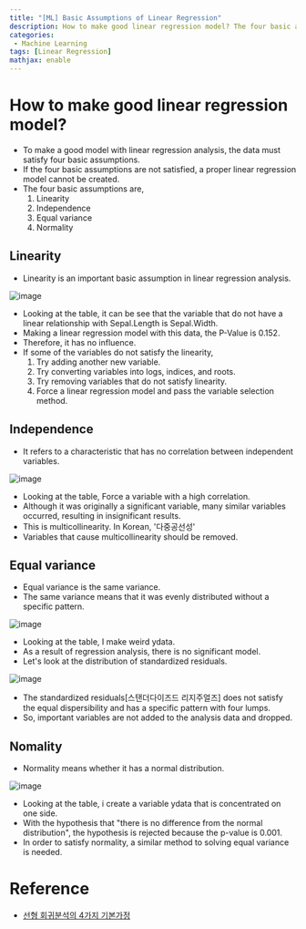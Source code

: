 ```yaml
---
title: "[ML] Basic Assumptions of Linear Regression"
description: How to make good linear regression model? The four basic assumptions of linear regression analysis.
categories:
 - Machine Learning
tags: [Linear Regression]
mathjax: enable
---
```


# How to make good linear regression model?

- To make a good model with linear regression analysis, the data must satisfy four basic assumptions.
- If the four basic assumptions are not satisfied, a proper linear regression model cannot be created.
- The four basic assumptions are,
    1. Linearity
    2. Independence
    3. Equal variance
    4. Normality

## Linearity

- Linearity is an important basic assumption in linear regression analysis.

![image](https://user-images.githubusercontent.com/79494088/142729659-74add53b-e231-4df0-940a-4a74e45be7a0.png)

- Looking at the table, it can be see that the variable that do not have a linear relationship with Sepal.Length is Sepal.Width.
- Making a linear regression model with this data, the P-Value is 0.152.
- Therefore, it has no influence.
- If some of the variables do not satisfy the linearity,
    1. Try adding another new variable.
    2. Try converting variables into logs, indices, and roots.
    3. Try removing variables that do not satisfy linearity.
    4. Force a linear regression model and pass the variable selection method.

## Independence
- It refers to a characteristic that has no correlation between independent variables.

![image](https://user-images.githubusercontent.com/79494088/142730224-4a407052-91d9-4dbf-96f2-e3f70996204a.png)

- Looking at the table, Force a variable with a high correlation.
- Although it was originally a significant variable, many similar variables occurred, resulting in insignificant results.
- This is multicollinearity. In Korean, '다중공선성'
- Variables that cause multicollinearity should be removed.

## Equal variance
- Equal variance is the same variance.
- The same variance means that it was evenly distributed without a specific pattern.

![image](https://user-images.githubusercontent.com/79494088/142730461-daf5454b-0f44-4b57-8846-75ab2883d24a.png)

- Looking at the table, I make weird ydata.
- As a result of regression analysis, there is no significant model.
- Let's look at the distribution of standardized residuals.

![image](https://user-images.githubusercontent.com/79494088/142730584-a0ebbf13-b4fa-4d69-bd84-6c43c295454e.png)

- The standardized residuals[스탠더다이즈드 리지주얼즈] does not satisfy the equal dispersibility and has a specific pattern with four lumps.
- So, important variables are not added to the analysis data and dropped.

## Nomality
- Normality means whether it has a normal distribution.

![image](https://user-images.githubusercontent.com/79494088/142979559-faf1ea1e-24c4-4118-9149-84b297480bf0.png)

- Looking at the table, i create a variable ydata that is concentrated on one side.
- With the hypothesis that "there is no difference from the normal distribution", the hypothesis is rejected because the p-value is 0.001.
- In order to satisfy normality, a similar method to solving equal variance is needed.


# Reference
- [선형 회귀분석의 4가지 기본가정](https://kkokkilkon.tistory.com/175?category=640119)